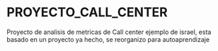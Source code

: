 # PROYECTO_CALL_CENTER
Proyecto de analisis de metricas de Call center ejemplo de israel, esta basado en un proyecto ya hecho, se reorganizo para autoaprendizaje
